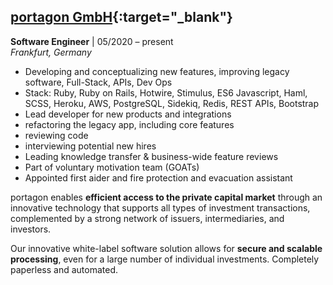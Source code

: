 ## [portagon GmbH](https://www.portagon.com/){:target="_blank"}
**Software Engineer** | 05/2020 – present<br/>
*Frankfurt, Germany*

- Developing and conceptualizing new features, improving legacy software, Full-Stack, APIs, Dev Ops
- Stack: Ruby, Ruby on Rails, Hotwire, Stimulus, ES6 Javascript, Haml, SCSS, Heroku, AWS, PostgreSQL, Sidekiq, Redis, REST APIs, Bootstrap
- Lead developer for new products and integrations
- refactoring the legacy app, including core features
- reviewing code
- interviewing potential new hires
- Leading knowledge transfer & business-wide feature reviews
- Part of voluntary motivation team (GOATs)
- Appointed first aider and fire protection and evacuation assistant

portagon enables **efficient access to the private capital market** through an innovative technology that supports all types of investment transactions, complemented by a strong network of issuers, intermediaries, and investors.

Our innovative white-label software solution allows for **secure and scalable processing**, even for a large number of individual investments. Completely paperless and automated.
